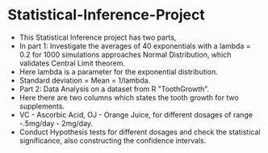 # Statistical-Inference-Project

* This Statistical Inference project has two parts,
* In part 1: Investigate the averages of 40 exponentials with a lambda = 0.2 for 1000 simulations approaches Normal Distribution, which validates Central Limit theorem.
* Here lambda is a parameter for the exponential distribution.
* Standard deviation = Mean = 1/lambda.
* Part 2: Data Analysis on a dataset from R "ToothGrowth".
* Here there are two columns which states the tooth growth for two supplements.
* VC - Ascorbic Acid, OJ - Orange Juice, for different dosages of range -.5mg/day - 2mg/day.
* Conduct Hypothesis tests for different dosages and check the statistical significance, also constructing the confidence intervals.
